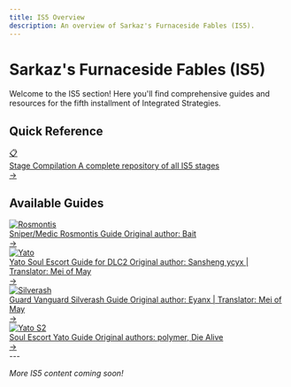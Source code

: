 ```yaml
---
title: IS5 Overview
description: An overview of Sarkaz's Furnaceside Fables (IS5).
---
```


# Sarkaz's Furnaceside Fables (IS5)

Welcome to the IS5 section! Here you'll find comprehensive guides and resources for the fifth installment of Integrated Strategies.

## Quick Reference

<div class="guide-button-container">
  <a href="/is5-sarkaz/stages" class="guide-button">
    <div class="button-image">
      <div class="reference-icon">📋</div>
    </div>
    <div class="button-content">
      <span class="button-title">Stage Compilation</span>
      <span class="button-subtitle">A complete repository of all IS5 stages</span>
    </div>
    <div class="button-arrow">→</div>
  </a>
</div>

## Available Guides

<div class="guide-button-container">
  <a href="/is5-sarkaz/sniper-med-rosmontis/" class="guide-button">
    <div class="button-image">
      <img src="/guides/is5-sarkaz/sniper-med-rosmontis/rosmontis-avatar.webp" alt="Rosmontis" class="operator-avatar" loading="lazy" decoding="async" />
    </div>
    <div class="button-content">
      <span class="button-title">Sniper/Medic Rosmontis Guide</span>
      <span class="button-subtitle">Original author: Bait</span>
    </div>
    <div class="button-arrow">→</div>
  </a>
</div>

<div class="guide-button-container">
  <a href="/is5-sarkaz/yato-soul-escort-guide/" class="guide-button">
    <div class="button-image">
      <img src="/guides/is5-sarkaz/yato-soul-escort-guide/yato-avatar.webp" alt="Yato" class="operator-avatar" loading="lazy" decoding="async" />
    </div>
    <div class="button-content">
      <span class="button-title">Yato Soul Escort Guide for DLC2</span>
      <span class="button-subtitle">Original author: Sansheng ycyx | Translator: Mei of May</span>
    </div>
    <div class="button-arrow">→</div>
  </a>
</div>

<div class="guide-button-container">
  <a href="/is5-sarkaz/guard-vanguard-silverash/" class="guide-button">
    <div class="button-image">
      <img src="/guides/is5-sarkaz/guard-vanguard-silverash/silverash-avatar.webp" alt="Silverash" class="operator-avatar" loading="lazy" decoding="async" />
    </div>
    <div class="button-content">
      <span class="button-title">Guard Vanguard Silverash Guide</span>
      <span class="button-subtitle">Original author: Eyanx | Translator: Mei of May</span>
    </div>
    <div class="button-arrow">→</div>
  </a>
</div>

<div class="guide-button-container">
  <a href="/is5-sarkaz/soul-escort-yato/" class="guide-button">
    <div class="button-image">
      <img src="/guides/is5-sarkaz/soul-escort-yato/icon-yato-s2.png" alt="Yato S2" class="operator-avatar" loading="lazy" decoding="async" />
    </div>
    <div class="button-content">
      <span class="button-title">Soul Escort Yato Guide</span>
      <span class="button-subtitle">Original authors: polymer, Die Alive</span>
    </div>
    <div class="button-arrow">→</div>
  </a>
</div>
---

*More IS5 content coming soon!*